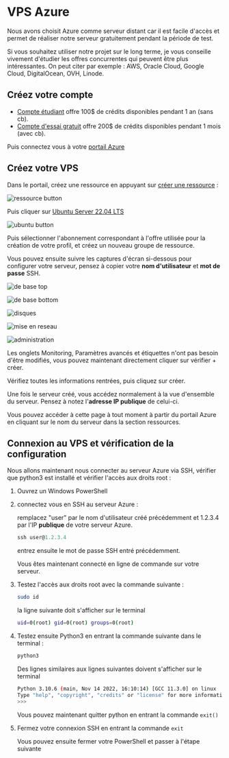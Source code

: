 # VPS Azure

Nous avons choisit Azure comme serveur distant car il est facile d'accès et permet de réaliser notre serveur gratuitement pendant la période de test.

Si vous souhaitez utiliser notre projet sur le long terme, je vous conseille vivement d'étudier les offres concurrentes qui peuvent être plus intéressantes. On peut citer par exemple :   AWS, Oracle Cloud, Google Cloud, DigitalOcean, OVH, Linode.

## Créez votre compte

- [Compte étudiant](https://azure.microsoft.com/en-us/free/students/) offre 100$ de crédits disponibles pendant 1 an (sans cb).
- [Compte d'essai gratuit](https://azure.microsoft.com/en-us/free/) offre 200$ de crédits disponibles pendant 1 mois (avec cb).

Puis connectez vous à votre [portail Azure](https://portal.azure.com/)

## Créez votre VPS

Dans le portail, créez une ressource en appuyant sur [créer une ressource](https://portal.azure.com/#create/hub) :

![ressource button](./images/creer-ressource.png)



Puis cliquer sur [Ubuntu Server 22.04 LTS](https://portal.azure.com/#create/canonical.0001-com-ubuntu-server-jammy22_04-lts-gen2)

![ubuntu button](.\images\ubuntu-22-04-LTS.png)

Puis sélectionner l'abonnement correspondant à l'offre utilisée pour la création de votre profil, et créez un nouveau groupe de ressource.  

Vous pouvez ensuite suivre les captures d'écran si-dessous pour configurer votre serveur, pensez à copier votre **nom d'utilisateur** et **mot de passe** SSH.

![de base top](.\images\de-base-top.png)

![de base bottom](.\images\de-base-bottom.png)

![disques](.\images\disques.png)

![mise en reseau](.\images\mise-en-reseau.png)

![administration](.\images\administration.png)

Les onglets Monitoring, Paramètres avancés et étiquettes n'ont pas besoin d'être modifiés, vous pouvez maintenant directement cliquer sur vérifier + créer.

Vérifiez toutes les informations rentrées, puis cliquez sur créer.

Une fois le serveur créé, vous accédez normalement à la vue d'ensemble du serveur. Pensez à notez l'**adresse IP publique** de celui-ci.

Vous pouvez accéder à cette page à tout moment à partir du portail Azure en cliquant sur le nom du serveur dans la section ressources.

## Connexion au VPS et vérification de la configuration

Nous allons maintenant nous connecter au serveur Azure via SSH, vérifier que python3 est installé et vérifier l'accès aux droits root :

1. Ouvrez un Windows PowerShell

2. connectez vous en SSH au serveur Azure :

   remplacez "user" par le nom d'utilisateur créé précédemment et 1.2.3.4 par l'IP **publique** de votre serveur Azure.

   ```powershell
   ssh user@1.2.3.4
   ```

   entrez ensuite le mot de passe SSH entré précédemment.

   Vous êtes maintenant connecté en ligne de commande sur votre serveur.

3. Testez l'accès aux droits root avec la commande suivante :

   ```bash
   sudo id
   ```

   la ligne suivante doit s'afficher sur le terminal

   ```bash
   uid=0(root) gid=0(root) groups=0(root)
   ```

4. Testez ensuite Python3 en entrant la commande suivante dans le terminal :

   ```bash
   python3
   ```

   Des lignes similaires aux lignes suivantes doivent s'afficher sur le terminal

   ```bash
   Python 3.10.6 (main, Nov 14 2022, 16:10:14) [GCC 11.3.0] on linux
   Type "help", "copyright", "credits" or "license" for more information.
   >>>
   ```

   Vous pouvez maintenant quitter python en entrant la commande ```exit()```

 5. Fermez votre connexion SSH en entrant la commande ```exit```

    Vous pouvez ensuite fermer votre PowerShell et passer à l'étape suivante

    